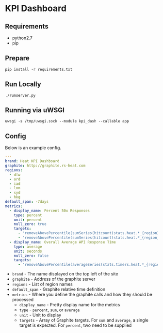 # KPI Dashboard

## Requirements

- python2.7
- pip

## Prepare

`pip install -r requirements.txt`

## Run Locally

`./runserver.py`

## Running via uWSGI

`uwsgi -s /tmp/uwsgi.sock --module kpi_dash --callable app`

## Config

Below is an example config.

```yaml
---
brand: Heat KPI Dashboard
graphite: http://graphite.rs-heat.com
regions:
  - dfw
  - ord
  - iad
  - lon
  - syd
  - hkg
default_span: -7days
metrics:
  - display_name: Percent 50x Responses
    type: percent
    unit: percent
    null_zero: true
    targets:
      - 'removeAbovePercentile(sumSeries(hitcount(stats.heat.*_{region}_rs-heat_com.api.response_5*.requests, "30s")),90)'
      - 'removeAbovePercentile(sumSeries(hitcount(stats.heat.*_{region}_rs-heat_com.api.response_2*.requests, "30s"),hitcount(stats.heat.*_{region}_rs-heat_com.api.response_3*.requests, "30s"),hitcount(stats.heat.*_{region}_rs-heat_com.api.response_4*.requests, "30s")),90)'
  - display_name: Overall Average API Response Time
    type: average
    unit: seconds
    null_zero: false
    targets:
      - 'removeAbovePercentile(averageSeries(stats.timers.heat.*_{region}_rs-heat_com.api.response_*.response_time.mean),90)'
```

* `brand` - The name displayed on the top left of the site
* `graphite` - Address of the graphite server
* `regions` - List of region names
* `default_span` - Graphite relative time definition
* `metrics` - Where you define the graphite calls and how they should be processed
  * `display_name` - Pretty display name for the metrics
  * `type` - `percent`, `sum`, or `average`
  * `unit` - Unit to display
  * `targets` - Array of Graphite targets. For `sum` and `average`, a single target is expected. For `percent`, two need to be supplied
